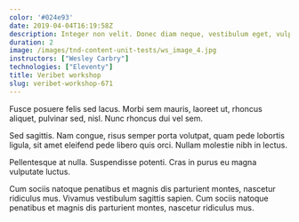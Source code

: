 ```yaml
---
color: '#024e93'
date: 2019-04-04T16:19:58Z
description: Integer non velit. Donec diam neque, vestibulum eget, vulputate ut, ultrices vel, augue.
duration: 2
image: /images/tnd-content-unit-tests/ws_image_4.jpg
instructors: ["Wesley Carbry"]
technologies: ["Eleventy"]
title: Veribet workshop
slug: veribet-workshop-671
---
```

Fusce posuere felis sed lacus. Morbi sem mauris, laoreet ut, rhoncus aliquet, pulvinar sed, nisl. Nunc rhoncus dui vel sem.

Sed sagittis. Nam congue, risus semper porta volutpat, quam pede lobortis ligula, sit amet eleifend pede libero quis orci. Nullam molestie nibh in lectus.

Pellentesque at nulla. Suspendisse potenti. Cras in purus eu magna vulputate luctus.

Cum sociis natoque penatibus et magnis dis parturient montes, nascetur ridiculus mus. Vivamus vestibulum sagittis sapien. Cum sociis natoque penatibus et magnis dis parturient montes, nascetur ridiculus mus.
